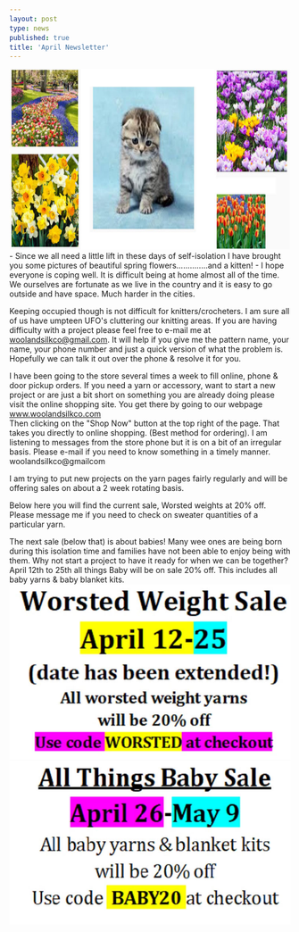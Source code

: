 ```yaml
---
layout: post
type: news
published: true
title: 'April Newsletter'
---
```

<img src="/img/flowers3.jpg" width="734" height="324" />
- Since we all need a little lift in these days of self-isolation I have brought you some pictures of beautiful spring flowers..............and a kitten!
- I hope everyone is coping well. It is difficult being at home almost all of the time. We ourselves are fortunate as we live in the country and it is easy to go outside and have space. Much harder in the cities. 

Keeping occupied though is not difficult for knitters/crocheters. I am sure all of us have umpteen UFO's cluttering our knitting areas. If you are having difficulty with a project please feel free to e-mail me at woolandsilkco@gmail.com.  It will help if you give me the pattern name, your name, your phone number and just a quick version of what the problem is. Hopefully we can talk it out over the phone & resolve it for you.

I have been going to the store several times a week to fill online, phone & door pickup orders. If you need a yarn or accessory, want to start a new project or are just a bit short on something you are already doing please visit the online shopping site. You get there by going to our webpage  www.woolandsilkco.com  
Then clicking on the "Shop Now" button at the top right of the page. That takes you directly to online shopping.
(Best method for ordering). I am listening to messages from the store phone but it is on a bit of an irregular basis. Please e-mail if you need to know something in a timely manner. 
woolandsilkco@gmailcom

I am trying to put new projects on the yarn pages fairly regularly and will be offering sales on about a
2 week rotating basis.

Below here you will find the current sale, Worsted weights at 20% off.  Please message me if you need to check on sweater quantities of a particular yarn.

The next sale (below that) is about babies!  Many wee ones are being born during this isolation time and families have not been able to enjoy being with them. Why not start a project to have it ready for when we can be together?
April 12th to 25th all things Baby will be on sale 20% off. This includes all baby yarns & baby blanket kits.
<img src="/img/wool_sale_1.jpg" />
<img src="/img/wool_sale_2.jpg" />
